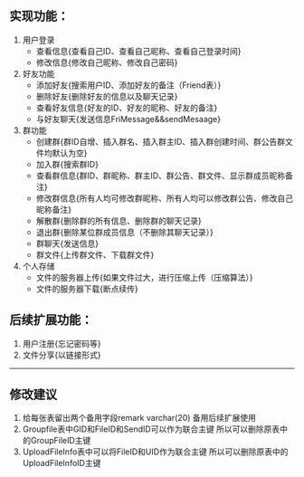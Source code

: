 ## 实现功能：
1. 用户登录
    * 查看信息{查看自己ID、查看自己昵称、查看自己登录时间}
    * 修改信息{修改自己昵称、修改自己密码}
2. 好友功能
    * 添加好友{搜索用户ID、添加好友的备注（Friend表）}
    * 删除好友{删除好友的信息以及聊天记录}
    * 查看好友信息{好友的ID、好友的昵称、好友的备注}
    * 与好友聊天{发送信息FriMessage&&sendMesaage}
3. 群功能
    * 创建群{群ID自增、插入群名、插入群主ID、插入群创建时间、群公告群文件均默认为空}
    * 加入群{搜索群ID}
    * 查看群信息{群ID、群昵称、群主ID、群公告、群文件、显示群成员昵称备注}
    * 修改群信息{所有人均可修改群昵称、所有人均可以修改群公告、修改自己昵称备注}
    * 解散群{删除群的所有信息、删除群的聊天记录}
    * 退出群{删除某位群成员信息（不删除其聊天记录）}
    * 群聊天{发送信息}
    * 群文件{上传群文件、下载群文件}
4. 个人存储
    * 文件的服务器上传{如果文件过大，进行压缩上传（压缩算法）}
    * 文件的服务器下载{断点续传}


## 后续扩展功能：
1. 用户注册{忘记密码等}
2. 文件分享{以链接形式}


---------------------------------
## 修改建议
1. 给每张表留出两个备用字段remark varchar(20) 备用后续扩展使用
2. Groupfile表中GID和FileID和SendID可以作为联合主键 所以可以删除原表中的GroupFileID主键
3. UploadFileInfo表中可以将FileID和UID作为联合主键 所以可以删除原表中的UploadFileInfoID主键